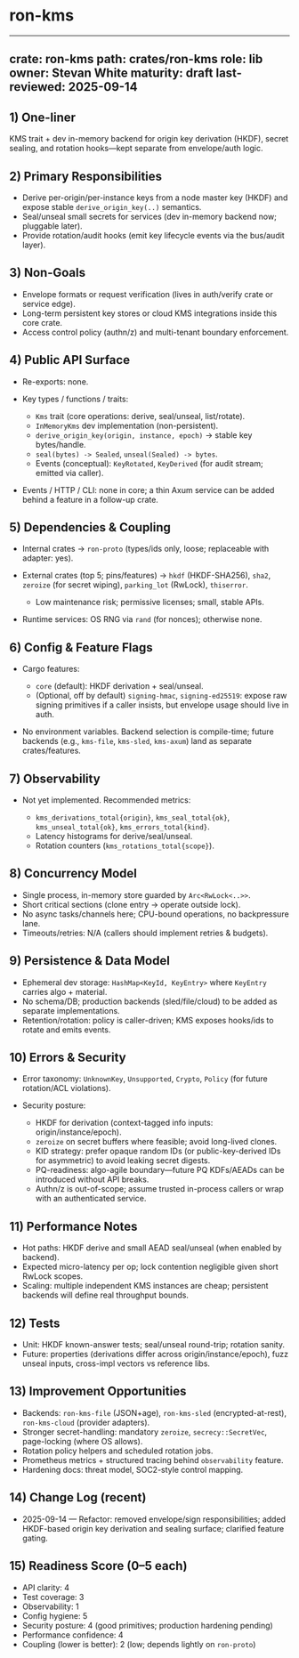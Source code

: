 # ron-kms

---

crate: ron-kms
path: crates/ron-kms
role: lib
owner: Stevan White
maturity: draft
last-reviewed: 2025-09-14
-------------------------

## 1) One-liner

KMS trait + dev in-memory backend for origin key derivation (HKDF), secret sealing, and rotation hooks—kept separate from envelope/auth logic.

## 2) Primary Responsibilities

* Derive per-origin/per-instance keys from a node master key (HKDF) and expose stable `derive_origin_key(..)` semantics.
* Seal/unseal small secrets for services (dev in-memory backend now; pluggable later).
* Provide rotation/audit hooks (emit key lifecycle events via the bus/audit layer).

## 3) Non-Goals

* Envelope formats or request verification (lives in auth/verify crate or service edge).
* Long-term persistent key stores or cloud KMS integrations inside this core crate.
* Access control policy (authn/z) and multi-tenant boundary enforcement.

## 4) Public API Surface

* Re-exports: none.
* Key types / functions / traits:

  * `Kms` trait (core operations: derive, seal/unseal, list/rotate).
  * `InMemoryKms` dev implementation (non-persistent).
  * `derive_origin_key(origin, instance, epoch)` → stable key bytes/handle.
  * `seal(bytes) -> Sealed`, `unseal(Sealed) -> bytes`.
  * Events (conceptual): `KeyRotated`, `KeyDerived` (for audit stream; emitted via caller).
* Events / HTTP / CLI: none in core; a thin Axum service can be added behind a feature in a follow-up crate.

## 5) Dependencies & Coupling

* Internal crates → `ron-proto` (types/ids only, loose; replaceable with adapter: yes).
* External crates (top 5; pins/features) → `hkdf` (HKDF-SHA256), `sha2`, `zeroize` (for secret wiping), `parking_lot` (RwLock), `thiserror`.

  * Low maintenance risk; permissive licenses; small, stable APIs.
* Runtime services: OS RNG via `rand` (for nonces); otherwise none.

## 6) Config & Feature Flags

* Cargo features:

  * `core` (default): HKDF derivation + seal/unseal.
  * (Optional, off by default) `signing-hmac`, `signing-ed25519`: expose raw signing primitives if a caller insists, but envelope usage should live in auth.
* No environment variables. Backend selection is compile-time; future backends (e.g., `kms-file`, `kms-sled`, `kms-axum`) land as separate crates/features.

## 7) Observability

* Not yet implemented. Recommended metrics:

  * `kms_derivations_total{origin}`, `kms_seal_total{ok}`, `kms_unseal_total{ok}`, `kms_errors_total{kind}`.
  * Latency histograms for derive/seal/unseal.
  * Rotation counters (`kms_rotations_total{scope}`).

## 8) Concurrency Model

* Single process, in-memory store guarded by `Arc<RwLock<..>>`.
* Short critical sections (clone entry → operate outside lock).
* No async tasks/channels here; CPU-bound operations, no backpressure lane.
* Timeouts/retries: N/A (callers should implement retries & budgets).

## 9) Persistence & Data Model

* Ephemeral dev storage: `HashMap<KeyId, KeyEntry>` where `KeyEntry` carries algo + material.
* No schema/DB; production backends (sled/file/cloud) to be added as separate implementations.
* Retention/rotation: policy is caller-driven; KMS exposes hooks/ids to rotate and emits events.

## 10) Errors & Security

* Error taxonomy: `UnknownKey`, `Unsupported`, `Crypto`, `Policy` (for future rotation/ACL violations).
* Security posture:

  * HKDF for derivation (context-tagged info inputs: origin/instance/epoch).
  * `zeroize` on secret buffers where feasible; avoid long-lived clones.
  * KID strategy: prefer opaque random IDs (or public-key-derived IDs for asymmetric) to avoid leaking secret digests.
  * PQ-readiness: algo-agile boundary—future PQ KDFs/AEADs can be introduced without API breaks.
  * Authn/z is out-of-scope; assume trusted in-process callers or wrap with an authenticated service.

## 11) Performance Notes

* Hot paths: HKDF derive and small AEAD seal/unseal (when enabled by backend).
* Expected micro-latency per op; lock contention negligible given short RwLock scopes.
* Scaling: multiple independent KMS instances are cheap; persistent backends will define real throughput bounds.

## 12) Tests

* Unit: HKDF known-answer tests; seal/unseal round-trip; rotation sanity.
* Future: properties (derivations differ across origin/instance/epoch), fuzz unseal inputs, cross-impl vectors vs reference libs.

## 13) Improvement Opportunities

* Backends: `ron-kms-file` (JSON+age), `ron-kms-sled` (encrypted-at-rest), `ron-kms-cloud` (provider adapters).
* Stronger secret-handling: mandatory `zeroize`, `secrecy::SecretVec`, page-locking (where OS allows).
* Rotation policy helpers and scheduled rotation jobs.
* Prometheus metrics + structured tracing behind `observability` feature.
* Hardening docs: threat model, SOC2-style control mapping.

## 14) Change Log (recent)

* 2025-09-14 — Refactor: removed envelope/sign responsibilities; added HKDF-based origin key derivation and sealing surface; clarified feature gating.

## 15) Readiness Score (0–5 each)

* API clarity: 4
* Test coverage: 3
* Observability: 1
* Config hygiene: 5
* Security posture: 4 (good primitives; production hardening pending)
* Performance confidence: 4
* Coupling (lower is better): 2 (low; depends lightly on `ron-proto`)
